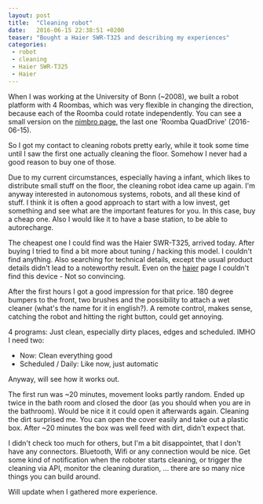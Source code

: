 ```yaml
---
layout: post
title:  "Cleaning robot"
date:   2016-06-15 22:38:51 +0200
teaser: "Bought a Haier SWR-T325 and describing my experiences"
categories:
 - robot
 - cleaning
 - Haier SWR-T325
 - Haier
---
```


When I was working at the University of Bonn (~2008), we built a robot platform
with 4 Roombas, which was very flexible in changing the direction, because
each of the Roomba could rotate independently. You can see a small version
on the [nimbro page], the last one 'Roomba QuadDrive' (2016-06-15).

So I got my contact to cleaning robots pretty early, while it took some time
until I saw the first one actually cleaning the floor. Somehow I never had
a good reason to buy one of those.

Due to my current circumstances, especially having a infant, which likes to
distribute small stuff on the floor, the cleaning robot idea came up again.
I'm anyway interested in autonomous systems, robots, and all these kind of
stuff. I think it is often a good approach to start with a low invest, get
something and see what are the important features for you. In this case,
buy a cheap one. Also I would like it to have a base station, to be able
to autorecharge.

The cheapest one I could find was the Haier SWR-T325, arrived today.
After buying I tried to find a bit more about tuning / hacking this
model. I couldn't find anything. Also searching for technical details,
except the usual product details didn't lead to a noteworthy result.
Even on the [haier] page I couldn't find this device - Not so convincing.

After the first hours I got a good impression for that price.
180 degree bumpers to the front, two brushes and the possibility to attach
a wet cleaner (what's the name for it in english?). A remote control, makes
sense, catching the robot and hitting the right button, could get annoying.

4 programs: Just clean, especially dirty places, edges and scheduled.
IMHO I need two:

 - Now: Clean everything good
 - Scheduled / Daily: Like now, just automatic

Anyway, will see how it works out.

The first run was ~20 minutes, movement looks partly random. Ended up twice
in the bath room and closed the door (as you should when you are in the
bathroom). Would be nice it it could open it afterwards again.
Cleaning the dirt surprised me. You can open the cover easily and take out
a plastic box. After ~20 minutes the box was well feed with dirt, didn't
expect that.

I didn't check too much for others, but I'm a bit disappointet, that I don't
have any connectors. Bluetooth, Wifi or any connection would be nice.
Get some kind of notification when the roboter starts cleaning, or trigger
the cleaning via API, monitor the cleaning duration, ... there are so many
nice things you can build around.

Will update when I gathered more experience.

[haier]: http://www.haier.com/
[nimbro page]: http://www.nimbro.net/@Home/robots.html